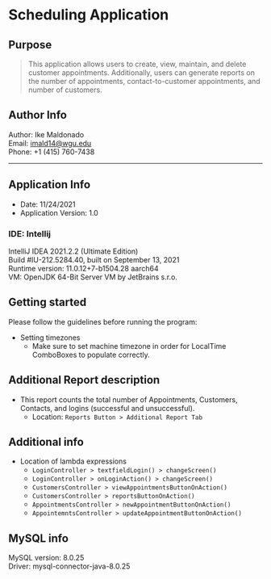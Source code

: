 # Scheduling Application

## Purpose
> This application allows users to create, view, maintain, and delete customer appointments. Additionally,
users can generate reports on the number of appointments, contact-to-customer appointments, and number of customers.

## Author Info
Author: Ike Maldonado  
Email: imald14@wgu.edu  
Phone: +1 (415) 760-7438  

--- 

## Application Info
- Date: 11/24/2021  
- Application Version: 1.0  

### IDE: Intellij

IntelliJ IDEA 2021.2.2 (Ultimate Edition)  
Build #IU-212.5284.40, built on September 13, 2021  
Runtime version: 11.0.12+7-b1504.28 aarch64  
VM: OpenJDK 64-Bit Server VM by JetBrains s.r.o.  


## Getting started

Please follow the guidelines before running the program:

- Setting timezones
  - Make sure to set machine timezone in order for LocalTime ComboBoxes to populate correctly.

## Additional Report description
- This report counts the total number of Appointments, Customers, Contacts, and logins (successful and unsuccessful). 
  - Location: `Reports Button > Additional Report Tab`


## Additional info
- Location of lambda expressions
  - `LoginController > textfieldLogin() > changeScreen()`
  - `LoginController > onLoginAction() > changeScreen()`
  - `CustomersController > viewAppointmentsButtonOnAction()`
  - `CustomersController > reportsButtonOnAction()`
  - `AppointmentsController > newAppointmentButtonOnAction()`
  - `AppointemntsController > updateAppointmentButtonOnAction()`

## MySQL info
MySQL version: 8.0.25  
Driver: mysql-connector-java-8.0.25
